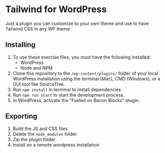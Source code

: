 # Tailwind for WordPress

Just a plugin you can customize to your own theme and use to have Tailwind CSS in any WP theme

## Installing

1. To use these exercise files, you must have the following installed:
   - WordPress
   - Node and NPM
2. Clone this repository to the `/wp-content/plugins/` folder of your local WordPress installation using the terminal (Mac), CMD (Windows), or a GUI tool like SourceTree.
3. Run `npm install` in terminal to install dependencies.
4. Run `npm run start` to start the development process.
5. In WordPress, activate the "Fueled on Bacon Blocks" plugin.

## Exporting
1. Build the JS and CSS files
2. Delete the `node_modules` folder
3. Zip the plugin folder
4. Install on a remote wordpress installation
